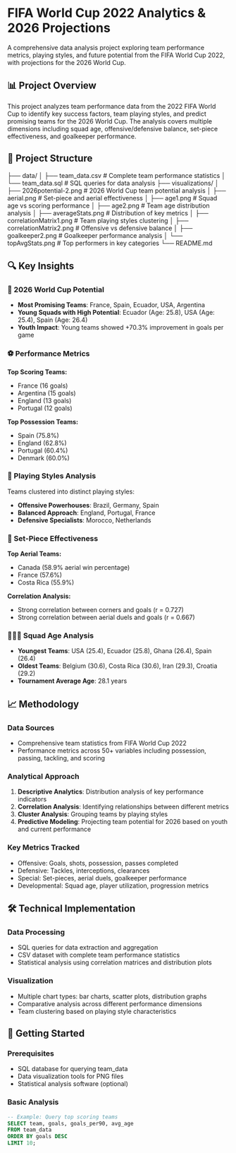 # FIFA World Cup 2022 Analytics & 2026 Projections

A comprehensive data analysis project exploring team performance metrics, playing styles, and future potential from the FIFA World Cup 2022, with projections for the 2026 World Cup.

## 📊 Project Overview

This project analyzes team performance data from the 2022 FIFA World Cup to identify key success factors, team playing styles, and predict promising teams for the 2026 World Cup. The analysis covers multiple dimensions including squad age, offensive/defensive balance, set-piece effectiveness, and goalkeeper performance.

## 📁 Project Structure
├── data/
│ ├── team_data.csv # Complete team performance statistics
│ └── team_data.sql # SQL queries for data analysis
├── visualizations/
│ ├── 2026potential-2.png # 2026 World Cup team potential analysis
│ ├── aerial.png # Set-piece and aerial effectiveness
│ ├── age1.png # Squad age vs scoring performance
│ ├── age2.png # Team age distribution analysis
│ ├── averageStats.png # Distribution of key metrics
│ ├── correlationMatrix1.png # Team playing styles clustering
│ ├── correlationMatrix2.png # Offensive vs defensive balance
│ ├── goalkeeper2.png # Goalkeeper performance analysis
│ └── topAvgStats.png # Top performers in key categories
└── README.md

## 🔍 Key Insights

### 🎯 2026 World Cup Potential
- **Most Promising Teams**: France, Spain, Ecuador, USA, Argentina
- **Young Squads with High Potential**: Ecuador (Age: 25.8), USA (Age: 25.4), Spain (Age: 26.4)
- **Youth Impact**: Young teams showed +70.3% improvement in goals per game

### ⚽ Performance Metrics
**Top Scoring Teams:**
- France (16 goals)
- Argentina (15 goals) 
- England (13 goals)
- Portugal (12 goals)

**Top Possession Teams:**
- Spain (75.8%)
- England (62.8%)
- Portugal (60.4%)
- Denmark (60.0%)

### 🧭 Playing Styles Analysis
Teams clustered into distinct playing styles:
- **Offensive Powerhouses**: Brazil, Germany, Spain
- **Balanced Approach**: England, Portugal, France
- **Defensive Specialists**: Morocco, Netherlands

### 🎪 Set-Piece Effectiveness
**Top Aerial Teams:**
- Canada (58.9% aerial win percentage)
- France (57.6%)
- Costa Rica (55.9%)

**Correlation Analysis:**
- Strong correlation between corners and goals (r = 0.727)
- Strong correlation between aerial duels and goals (r = 0.667)

### 🧑‍🤝‍🧑 Squad Age Analysis
- **Youngest Teams**: USA (25.4), Ecuador (25.8), Ghana (26.4), Spain (26.4)
- **Oldest Teams**: Belgium (30.6), Costa Rica (30.6), Iran (29.3), Croatia (29.2)
- **Tournament Average Age**: 28.1 years

## 📈 Methodology

### Data Sources
- Comprehensive team statistics from FIFA World Cup 2022
- Performance metrics across 50+ variables including possession, passing, tackling, and scoring

### Analytical Approach
1. **Descriptive Analytics**: Distribution analysis of key performance indicators
2. **Correlation Analysis**: Identifying relationships between different metrics
3. **Cluster Analysis**: Grouping teams by playing styles
4. **Predictive Modeling**: Projecting team potential for 2026 based on youth and current performance

### Key Metrics Tracked
- Offensive: Goals, shots, possession, passes completed
- Defensive: Tackles, interceptions, clearances
- Special: Set-pieces, aerial duels, goalkeeper performance
- Developmental: Squad age, player utilization, progression metrics

## 🛠️ Technical Implementation

### Data Processing
- SQL queries for data extraction and aggregation
- CSV dataset with complete team performance statistics
- Statistical analysis using correlation matrices and distribution plots

### Visualization
- Multiple chart types: bar charts, scatter plots, distribution graphs
- Comparative analysis across different performance dimensions
- Team clustering based on playing style characteristics

## 🚀 Getting Started

### Prerequisites
- SQL database for querying team_data
- Data visualization tools for PNG files
- Statistical analysis software (optional)

### Basic Analysis
```sql
-- Example: Query top scoring teams
SELECT team, goals, goals_per90, avg_age
FROM team_data 
ORDER BY goals DESC 
LIMIT 10;
